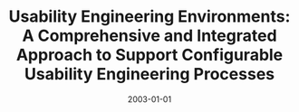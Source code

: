 ---
abstract: ''
authors:
- Peter Messner
date: '2003-01-01'
featured: false
links:
- name: Publik
  url: https://publik.tuwien.ac.at/showentry.php?ID=138157&lang=1
publication_types:
- '7'
publishDate: '2003-01-01'
title: 'Usability Engineering Environments: A Comprehensive and Integrated Approach
  to Support Configurable Usability Engineering Processes'
url_pdf: ''
---